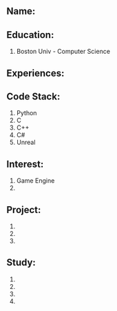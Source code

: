 ## Name: 

## Education:
1. Boston Univ - Computer Science

## Experiences:


## Code Stack:
1. Python
2. C
3. C++
4. C#
5. Unreal

## Interest:
1. Game Engine
2.

## Project:
1.
2.
3.

## Study:
1.
2.
3.
4.